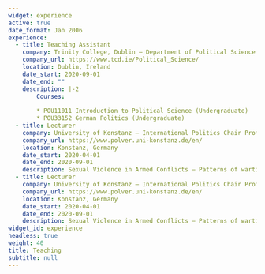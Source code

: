 ```yaml
---
widget: experience
active: true
date_format: Jan 2006
experience:
  - title: Teaching Assistant
    company: Trinity College, Dublin – Department of Political Science
    company_url: https://www.tcd.ie/Political_Science/
    location: Dublin, Ireland
    date_start: 2020-09-01
    date_end: ""
    description: |-2
        Courses:
        
        * POU11011 Introduction to Political Science (Undergraduate)
        * POU33152 German Politics (Undergraduate)
  - title: Lecturer
    company: University of Konstanz – International Politics Chair Prof. Gerald Schneider
    company_url: https://www.polver.uni-konstanz.de/en/
    location: Konstanz, Germany
    date_start: 2020-04-01
    date_end: 2020-09-01
    description: Sexual Violence in Armed Conflicts – Patterns of wartime rape in civil wars (Undergraduate)
  - title: Lecturer
    company: University of Konstanz – International Politics Chair Prof. Gerald Schneider
    company_url: https://www.polver.uni-konstanz.de/en/
    location: Konstanz, Germany
    date_start: 2020-04-01
    date_end: 2020-09-01
    description: Sexual Violence in Armed Conflicts – Patterns of wartime rape in civil wars (Undergraduate)
widget_id: experience
headless: true
weight: 40
title: Teaching
subtitle: null
---
```

